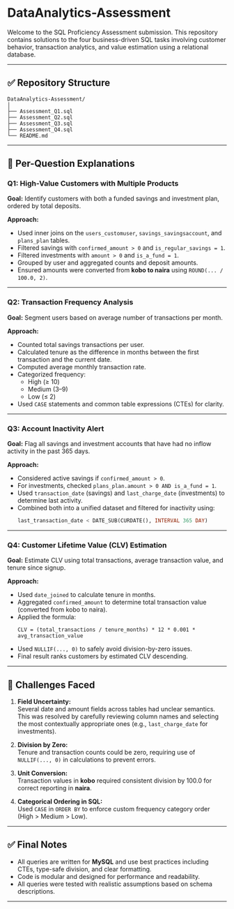 # DataAnalytics-Assessment

Welcome to the SQL Proficiency Assessment submission. This repository contains solutions to the four business-driven SQL tasks involving customer behavior, transaction analytics, and value estimation using a relational database.

---

## ✅ Repository Structure

```
DataAnalytics-Assessment/
│
├── Assessment_Q1.sql
├── Assessment_Q2.sql
├── Assessment_Q3.sql
├── Assessment_Q4.sql
└── README.md
```

---

## 📌 Per-Question Explanations

### Q1: High-Value Customers with Multiple Products

**Goal:** Identify customers with both a funded savings and investment plan, ordered by total deposits.

**Approach:**
- Used inner joins on the `users_customuser`, `savings_savingsaccount`, and `plans_plan` tables.
- Filtered savings with `confirmed_amount > 0` and `is_regular_savings = 1`.
- Filtered investments with `amount > 0` and `is_a_fund = 1`.
- Grouped by user and aggregated counts and deposit amounts.
- Ensured amounts were converted from **kobo to naira** using `ROUND(... / 100.0, 2)`.

---

### Q2: Transaction Frequency Analysis

**Goal:** Segment users based on average number of transactions per month.

**Approach:**
- Counted total savings transactions per user.
- Calculated tenure as the difference in months between the first transaction and the current date.
- Computed average monthly transaction rate.
- Categorized frequency:
  - High (≥ 10)
  - Medium (3–9)
  - Low (≤ 2)
- Used `CASE` statements and common table expressions (CTEs) for clarity.

---

### Q3: Account Inactivity Alert

**Goal:** Flag all savings and investment accounts that have had no inflow activity in the past 365 days.

**Approach:**
- Considered active savings if `confirmed_amount > 0`.
- For investments, checked `plans_plan.amount > 0 AND is_a_fund = 1`.
- Used `transaction_date` (savings) and `last_charge_date` (investments) to determine last activity.
- Combined both into a unified dataset and filtered for inactivity using:
  ```sql
  last_transaction_date < DATE_SUB(CURDATE(), INTERVAL 365 DAY)
  ```

---

### Q4: Customer Lifetime Value (CLV) Estimation

**Goal:** Estimate CLV using total transactions, average transaction value, and tenure since signup.

**Approach:**
- Used `date_joined` to calculate tenure in months.
- Aggregated `confirmed_amount` to determine total transaction value (converted from kobo to naira).
- Applied the formula:
  ```
  CLV = (total_transactions / tenure_months) * 12 * 0.001 * avg_transaction_value
  ```
- Used `NULLIF(..., 0)` to safely avoid division-by-zero issues.
- Final result ranks customers by estimated CLV descending.

---

## 🧩 Challenges Faced

1. **Field Uncertainty:**  
   Several date and amount fields across tables had unclear semantics. This was resolved by carefully reviewing column names and selecting the most contextually appropriate ones (e.g., `last_charge_date` for investments).

2. **Division by Zero:**  
   Tenure and transaction counts could be zero, requiring use of `NULLIF(..., 0)` in calculations to prevent errors.

3. **Unit Conversion:**  
   Transaction values in **kobo** required consistent division by 100.0 for correct reporting in **naira**.

4. **Categorical Ordering in SQL:**  
   Used `CASE` in `ORDER BY` to enforce custom frequency category order (High > Medium > Low).

---

## ✅ Final Notes

- All queries are written for **MySQL** and use best practices including CTEs, type-safe division, and clear formatting.
- Code is modular and designed for performance and readability.
- All queries were tested with realistic assumptions based on schema descriptions.

---
